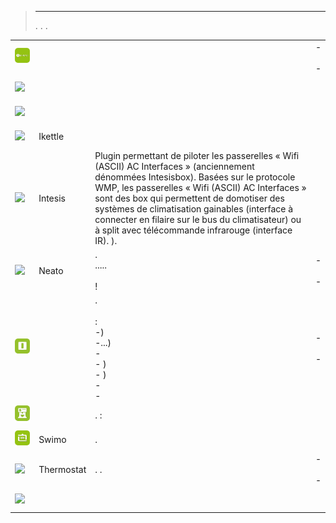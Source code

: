
>****
>. . .
> [](https://market.jeedom.com/index.php?v=d&p=market&type=plugin&categorie=wellness) 


| | | | |
|--- | --- | --- | ---|
|<img src="airzone/airzone_icon.png" class="pluginLogo" width="100" />|||[](airzone/index.md) - [](airzone/beta/index.md)<br/>[](https://market.jeedom.com/index.php?v=d&p=market_display&id=4216)<br/>[](airzone/changelog.md) - [](airzone/beta/changelog.md)|
|<img src="alfawiseumist/alfawiseumist_icon.png" class="pluginLogo" width="100" />|||[](alfawiseumist/index.md)<br/>[](https://market.jeedom.com/index.php?v=d&p=market_display&id=3296)<br/>[](alfawiseumist/changelog.md)|
|<img src="greenmomit/greenmomit_icon.png" class="pluginLogo" width="100" />|||[](greenmomit/index.md)<br/>[](https://market.jeedom.com/index.php?v=d&p=market_display&id=1081)<br/>[](greenmomit/changelog.md)|
|<img src="ikettle/ikettle_icon.png" class="pluginLogo" width="100" />|Ikettle||[](ikettle/index.md)<br/>[](https://market.jeedom.com/index.php?v=d&p=market_display&id=3297)<br/>[](ikettle/changelog.md)|
|<img src="intesis/intesis_icon.png" class="pluginLogo" width="100" />|Intesis|Plugin permettant de piloter les passerelles «  Wifi (ASCII) AC Interfaces » (anciennement dénommées Intesisbox). Basées sur le protocole WMP, les passerelles «  Wifi (ASCII) AC Interfaces » sont des box qui permettent de domotiser des systèmes de climatisation gainables (interface  à connecter en filaire sur le bus du climatisateur) ou à split avec télécommande infrarouge (interface  IR). ).|[](intesis/index.md)<br/>[](https://market.jeedom.com/index.php?v=d&p=market_display&id=3921)<br/>[](intesis/changelog.md)|
|<img src="neato/neato_icon.png" class="pluginLogo" width="100" />|Neato|.<br/>.....<br/><br/> !|[](neato/index.md) - [](neato/beta/index.md)<br/>[](https://market.jeedom.com/index.php?v=d&p=market_display&id=2260)<br/>[](neato/changelog.md) - [](neato/beta/changelog.md)|
|<img src="netatmoThermostat/netatmoThermostat_icon.png" class="pluginLogo" width="100" />||.<br/><br/> :<br/>-)<br/>-...)<br/>- <br/>- )<br/>- )<br/>- <br/>- |[](netatmoThermostat/index.md) - [](netatmoThermostat/beta/index.md)<br/>[](https://market.jeedom.com/index.php?v=d&p=market_display&id=1969)<br/>[](netatmoThermostat/changelog.md) - [](netatmoThermostat/beta/changelog.md)|
|<img src="smartercoffee/smartercoffee_icon.png" class="pluginLogo" width="100" />||.  : |[](smartercoffee/index.md)<br/>[](https://market.jeedom.com/index.php?v=d&p=market_display&id=2285)<br/>[](smartercoffee/changelog.md)|
|<img src="swimo/swimo_icon.png" class="pluginLogo" width="100" />|Swimo|.|[](swimo/index.md)<br/>[](https://market.jeedom.com/index.php?v=d&p=market_display&id=3747)<br/>[](swimo/changelog.md)|
|<img src="thermostat/thermostat_icon.png" class="pluginLogo" width="100" />|Thermostat|. .|[](thermostat/index.md) - [](thermostat/beta/index.md)<br/>[](https://market.jeedom.com/index.php?v=d&p=market_display&id=77)<br/>[](thermostat/changelog.md) - [](thermostat/beta/changelog.md)|
|<img src="thinkingCleaner/thinkingCleaner_icon.png" class="pluginLogo" width="100" />|||[](thinkingCleaner/index.md)<br/>[](https://market.jeedom.com/index.php?v=d&p=market_display&id=1712)<br/>[](thinkingCleaner/changelog.md)|
